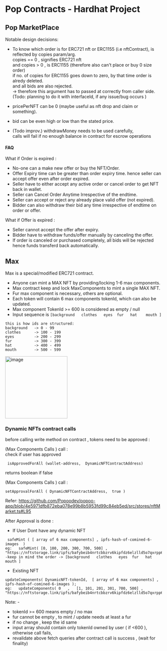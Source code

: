 # Pop Contracts - Hardhat Project

## Pop MarketPlace

Notable design decisions:

- To know which order is for ERC721 nft or ERC1155 (i.e nftContract), is reflected by copies param/arg.<br />
  copies == 0 , signifies ERC721 nft<br />
  and copies > 0 , is ERC1155 (therefore also can't place or buy 0 size order)<br />
  if no. of copies for ERC1155 goes down to zero, by that time order is alredy deleted.<br />
  and all bids are also rejected.<br />
  -> therefore this argument has to passed at correctly from caller side.<br />
  (Todo: planning to do it with interfaceId, if any issue/bug occurs )

- pricePerNFT can be 0 (maybe useful as nft drop and claim or something).
- bid can be even high or low than the stated price.
- (Todo improv.) withdrawMoney needs to be used carefully,<br />
  calls will fail if no enough balance in contract for escrow operations

#### FAQ
What if Order is expired :
- No-one can a make new offer or buy the NFT/Order.
- Offer Expiry time can be greater than order expiry time. hence seller can accept offer even after order expired.
- Seller have to either accept any active order or cancel order to get NFT back in wallet.
- Seller can Cancel Order Anytime Irrespective of the endtime.
- Seller can accept or reject any already place valid offer (not expired).
- Bidder can also withdraw their bid any time irrespective of endtime on order or offer.

What if Offer is expired : 
- Seller cannot accept the offer after expiry.
- Bidder have to withdraw funds/offer manually by canceling the offer.
- If order is canceled or purchased completely, all bids will be rejected hence funds transferd back automatically.


## Max

Max is a special/modified ERC721 contract. <br/>
- Anyone can mint a MAX NFT by providing/locking 1-6 max components.
- Max contract keep and lock MaxComponents to mint a single MAX NFT.
- Fur max component is necessary, others are optional.  
- Each token will contain 6 max components tokenId, which can also be updated.
- Max component TokenId >= 600 is considered as empty / null 
- Input sequence is `[background   clothes   eyes  fur   hat    mouth ]`

```
this is how ids are structured:
background   -> 0 - 99
clothes      -> 100 - 199
eyes         -> 200 - 299
fur          -> 300 - 399
hat          -> 400 - 499
mouth        -> 500 - 599
```

<img width="200" alt="image" src="https://github.com/Popoodev/market-place/assets/135818937/9383a051-4f28-478d-b029-876db39499de">


### Dynamic NFTs contract calls
before calling write method on contract , tokens need to be approved  : 

(Max Components Calls ) call :  
check if user has approved  
```
 isApprovedForAll (wallet-address,  DynamicNFTContractAddress)
```
returns boolean
if false 

(Max Components Calls )  call :
```
setApprovalForAll ( DynamicNFTContractAddress,  true )
```
Refer:  https://github.com/Popoodev/popoo-app/blob/4e5971dfb872eba078e99b8b5953fd99c84eb5ed/src/stores/nftMarket.ts#L95

After Approval is done :
- If User Dont have any dynamic NFT 
```
 safeMint ( [ array of 6 max components] , ipfs-hash-of-comined-6-images  )
eg:   safeMint( [0, 100, 200, 300, 700, 500] , "https://nftstorage.link/ipfs/bafybeib4nrtcbbzrv6kipfdz6elzlld5o7qxrpp6szfrzqka3cltohrbja");
-keep in mind the order -> [background   clothes   eyes  fur   hat    mouth ]
```

- Existing NFT
```
updateComponents( DynamicNFT-tokenId,  [ array of 6 max components] , ipfs-hash-of-comined-6-images );
eg:   updateComponents( 0   ,   [1, 101, 201, 301, 700, 500] , "https://nftstorage.link/ipfs/bafybeib4nrtcbbzrv6kipfdz6elzlld5o7qxrpp6szfrzqka3cltohrbja");
```
Note: - 
- tokenId >= 600 means empty / no max
- fur cannot be empty , to mint / update needs at least a fur
- if no change , keep the id same 
- input array should contain only tokenId owned by user ( if <600 ), otherwise call fails,
- revalidate above fetch queries after contract call is success , (wait for finality)
